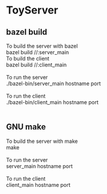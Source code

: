 # ToyServer
## bazel build
To build the server with bazel <br />
bazel build //:server_main <br />
To build the client <br />
bazel build //:client_main <br />
<br />
To run the server <br />
./bazel-bin/server_main hostname port <br />
<br />
To run the client <br />
./bazel-bin/client_main hostname port <br />
<br />
## GNU make
To build the server with make <br />
make <br />
<br />
To run the server <br />
server_main hostname port <br />
<br />
To run the client <br />
client_main hostname port <br />


